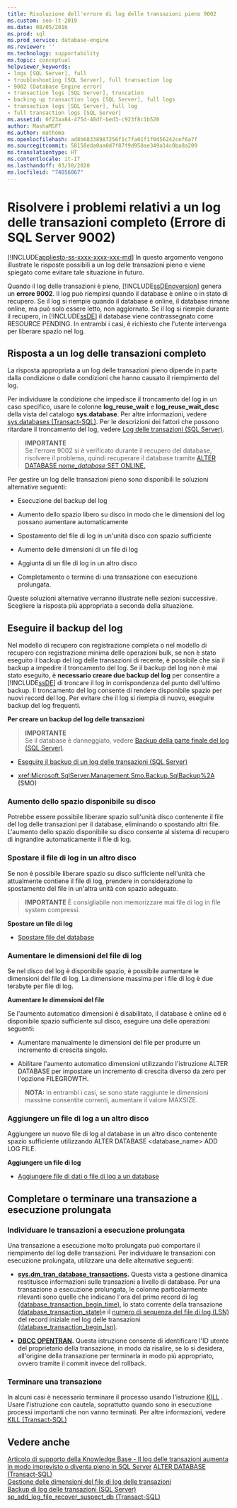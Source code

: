 ```yaml
---
title: Risoluzione dell'errore di log delle transazioni pieno 9002
ms.custom: seo-lt-2019
ms.date: 08/05/2016
ms.prod: sql
ms.prod_service: database-engine
ms.reviewer: ''
ms.technology: supportability
ms.topic: conceptual
helpviewer_keywords:
- logs [SQL Server], full
- troubleshooting [SQL Server], full transaction log
- 9002 (Database Engine error)
- transaction logs [SQL Server], truncation
- backing up transaction logs [SQL Server], full logs
- transaction logs [SQL Server], full log
- full transaction logs [SQL Server]
ms.assetid: 0f23aa84-475d-40df-bed3-c923f8c1b520
author: MashaMSFT
ms.author: mathoma
ms.openlocfilehash: ad8b68338987256f1c7fa01f1f0d56242cef6a7f
ms.sourcegitcommit: 58158eda0aa0d7f87f9d958ae349a14c0ba8a209
ms.translationtype: HT
ms.contentlocale: it-IT
ms.lasthandoff: 03/30/2020
ms.locfileid: "74056067"
---
```

# <a name="troubleshoot-a-full-transaction-log-sql-server-error-9002"></a>Risolvere i problemi relativi a un log delle transazioni completo (Errore di SQL Server 9002)
[!INCLUDE[appliesto-ss-xxxx-xxxx-xxx-md](../../includes/appliesto-ss-xxxx-xxxx-xxx-md.md)]
  In questo argomento vengono illustrate le risposte possibili a un log delle transazioni pieno e viene spiegato come evitare tale situazione in futuro. 
  
  Quando il log delle transazioni è pieno, [!INCLUDE[ssDEnoversion](../../includes/ssdenoversion-md.md)] genera un **errore 9002**. Il log può riempirsi quando il database è online o in stato di recupero. Se il log si riempie quando il database è online, il database rimane online, ma può solo essere letto, non aggiornato. Se il log si riempie durante il recupero, in [!INCLUDE[ssDE](../../includes/ssde-md.md)] il database viene contrassegnato come RESOURCE PENDING. In entrambi i casi, è richiesto che l'utente intervenga per liberare spazio nel log.  
  
## <a name="responding-to-a-full-transaction-log"></a>Risposta a un log delle transazioni completo  
 La risposta appropriata a un log delle transazioni pieno dipende in parte dalla condizione o dalle condizioni che hanno causato il riempimento del log. 
 
 Per individuare la condizione che impedisce il troncamento del log in un caso specifico, usare le colonne **log_reuse_wait** e **log_reuse_wait_desc** della vista del catalogo **sys.database**. Per altre informazioni, vedere [sys.databases &#40;Transact-SQL&#41;](../../relational-databases/system-catalog-views/sys-databases-transact-sql.md). Per le descrizioni dei fattori che possono ritardare il troncamento del log, vedere [Log delle transazioni &#40;SQL Server&#41;](../../relational-databases/logs/the-transaction-log-sql-server.md).  
  
> **IMPORTANTE**  
>  Se l'errore 9002 si è verificato durante il recupero del database, risolvere il problema, quindi recuperare il database tramite [ALTER DATABASE *nome_database* SET ONLINE.](../../t-sql/statements/alter-database-transact-sql-set-options.md)  
  
 Per gestire un log delle transazioni pieno sono disponibili le soluzioni alternative seguenti:  
  
-   Esecuzione del backup del log  
  
-   Aumento dello spazio libero su disco in modo che le dimensioni del log possano aumentare automaticamente  
  
-   Spostamento del file di log in un'unità disco con spazio sufficiente  
  
-   Aumento delle dimensioni di un file di log  
  
-   Aggiunta di un file di log in un altro disco  
  
-   Completamento o termine di una transazione con esecuzione prolungata.  
  
 Queste soluzioni alternative verranno illustrate nelle sezioni successive. Scegliere la risposta più appropriata a seconda della situazione.  
  
## <a name="back-up-the-log"></a>Eseguire il backup del log  
 Nel modello di recupero con registrazione completa o nel modello di recupero con registrazione minima delle operazioni bulk, se non è stato eseguito il backup del log delle transazioni di recente, è possibile che sia il backup a impedire il troncamento del log. Se il backup del log non è mai stato eseguito, è **necessario creare due backup del log** per consentire a [!INCLUDE[ssDE](../../includes/ssde-md.md)] di troncare il log in corrispondenza del punto dell'ultimo backup. Il troncamento del log consente di rendere disponibile spazio per nuovi record del log. Per evitare che il log si riempia di nuovo, eseguire backup del log frequenti.  
  
 **Per creare un backup del log delle transazioni**  
  
> **IMPORTANTE**  
>  Se il database è danneggiato, vedere [Backup della parte finale del log &#40;SQL Server&#41;](../../relational-databases/backup-restore/tail-log-backups-sql-server.md).  
  
-   [Eseguire il backup di un log delle transazioni &#40;SQL Server&#41;](../../relational-databases/backup-restore/back-up-a-transaction-log-sql-server.md)  
  
-   <xref:Microsoft.SqlServer.Management.Smo.Backup.SqlBackup%2A> (SMO)  
  
### <a name="freeing-disk-space"></a>Aumento dello spazio disponibile su disco  
 Potrebbe essere possibile liberare spazio sull'unità disco contenente il file del log delle transazioni per il database, eliminando o spostando altri file. L'aumento dello spazio disponibile su disco consente al sistema di recupero di ingrandire automaticamente il file di log.  
  
### <a name="move-the-log-file-to-a-different-disk"></a>Spostare il file di log in un altro disco  
 Se non é possibile liberare spazio su disco sufficiente nell'unità che attualmente contiene il file di log, prendere in considerazione lo spostamento del file in un'altra unità con spazio adeguato.  
  
> **IMPORTANTE** È consigliabile non memorizzare mai file di log in file system compressi.  
  
 **Spostare un file di log**  
  
-   [Spostare file del database](../../relational-databases/databases/move-database-files.md)  
  
### <a name="increase-log-file-size"></a>Aumentare le dimensioni del file di log  
 Se nel disco del log è disponibile spazio, è possibile aumentare le dimensioni del file di log. La dimensione massima per i file di log è due terabyte per file di log.  
  
 **Aumentare le dimensioni del file**  
  
 Se l'aumento automatico dimensioni è disabilitato, il database è online ed è disponibile spazio sufficiente sul disco, eseguire una delle operazioni seguenti:  
  
-   Aumentare manualmente le dimensioni del file per produrre un incremento di crescita singolo.  
  
-   Abilitare l'aumento automatico dimensioni utilizzando l'istruzione ALTER DATABASE per impostare un incremento di crescita diverso da zero per l'opzione FILEGROWTH.  
  
> **NOTA:** in entrambi i casi, se sono state raggiunte le dimensioni massime consentite correnti, aumentare il valore MAXSIZE.  
  
### <a name="add-a-log-file-on-a-different-disk"></a>Aggiungere un file di log a un altro disco  
 Aggiungere un nuovo file di log al database in un altro disco contenente spazio sufficiente utilizzando ALTER DATABASE <database_name> ADD LOG FILE.  
  
 **Aggiungere un file di log**  
  
-   [Aggiungere file di dati o file di log a un database](../../relational-databases/databases/add-data-or-log-files-to-a-database.md)  
## <a name="complete-or-kill-a-long-running-transaction"></a>Completare o terminare una transazione a esecuzione prolungata
### <a name="discovering-long-running-transactions"></a>Individuare le transazioni a esecuzione prolungata
Una transazione a esecuzione molto prolungata può comportare il riempimento del log delle transazioni. Per individuare le transazioni con esecuzione prolungata, utilizzare una delle alternative seguenti:
 - **[sys.dm_tran_database_transactions](../system-dynamic-management-views/sys-dm-tran-database-transactions-transact-sql.md).**
Questa vista a gestione dinamica restituisce informazioni sulle transazioni a livello di database. Per una transazione a esecuzione prolungata, le colonne particolarmente rilevanti sono quelle che indicano l'ora del primo record di log [(database_transaction_begin_time)](../system-dynamic-management-views/sys-dm-tran-database-transactions-transact-sql.md), lo stato corrente della transazione [(database_transaction_state)](../system-dynamic-management-views/sys-dm-tran-database-transactions-transact-sql.md)e il [numero di sequenza del file di log (LSN)](../backup-restore/recover-to-a-log-sequence-number-sql-server.md) del record iniziale nel log delle transazioni [(database_transaction_begin_lsn)](../system-dynamic-management-views/sys-dm-tran-database-transactions-transact-sql.md).

 - **[DBCC OPENTRAN](../../t-sql/database-console-commands/dbcc-opentran-transact-sql.md).**
Questa istruzione consente di identificare l'ID utente del proprietario della transazione, in modo da risalire, se lo si desidera, all'origine della transazione per terminarla in modo più appropriato, ovvero tramite il commit invece del rollback.

### <a name="kill-a-transaction"></a>Terminare una transazione
In alcuni casi è necessario terminare il processo usando l'istruzione [KILL](../../t-sql/language-elements/kill-transact-sql.md) . Usare l'istruzione con cautela, soprattutto quando sono in esecuzione processi importanti che non vanno terminati. Per altre informazioni, vedere [KILL (Transact-SQL)](../../t-sql/language-elements/kill-transact-sql.md)

## <a name="see-also"></a>Vedere anche  
[Articolo di supporto della Knowledge Base - Il log delle transazioni aumenta in modo imprevisto o diventa pieno in SQL Server](https://support.microsoft.com/kb/317375) [ALTER DATABASE &#40;Transact-SQL&#41;](../../t-sql/statements/alter-database-transact-sql.md)   
 [Gestione delle dimensioni del file di log delle transazioni](../../relational-databases/logs/manage-the-size-of-the-transaction-log-file.md)   
 [Backup di log delle transazioni &#40;SQL Server&#41;](../../relational-databases/backup-restore/transaction-log-backups-sql-server.md)   
 [sp_add_log_file_recover_suspect_db &#40;Transact-SQL&#41;](../../relational-databases/system-stored-procedures/sp-add-log-file-recover-suspect-db-transact-sql.md)  
  
  

